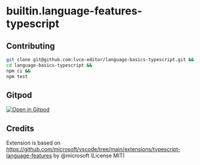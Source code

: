 # builtin.language-features-typescript

## Contributing

```sh
git clone git@github.com:lvce-editor/language-basics-typescript.git &&
cd language-basics-typescript &&
npm ci &&
npm test
```

## Gitpod

[![Open in Gitpod](https://gitpod.io/button/open-in-gitpod.svg)](https://gitpod.io/#https://github.com/lvce-editor/language-basics-typescript)

## Credits

Extension is based on https://github.com/microsoft/vscode/tree/main/extensions/typescript-language-features by @microsoft (License MIT)
